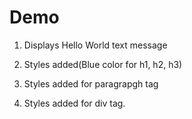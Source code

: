# Demo

1. Displays Hello World text message

2. Styles added(Blue color for h1, h2, h3)

3. Styles added for paragrapgh tag

4. Styles added for div tag.
